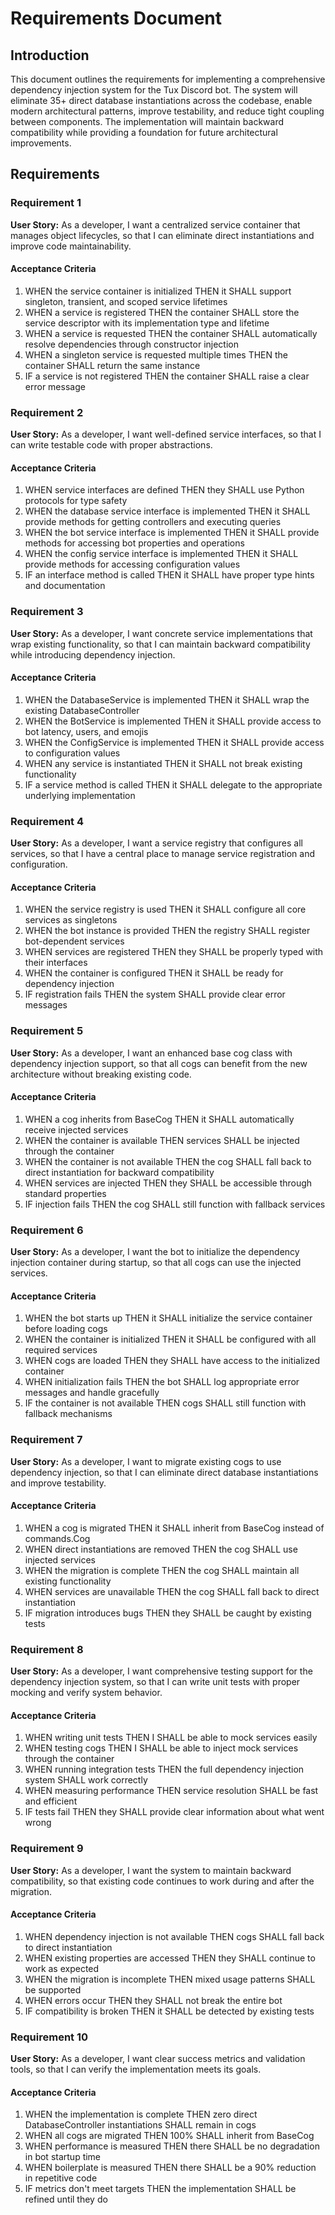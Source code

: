 # Requirements Document

## Introduction

This document outlines the requirements for implementing a comprehensive dependency injection system for the Tux Discord bot. The system will eliminate 35+ direct database instantiations across the codebase, enable modern architectural patterns, improve testability, and reduce tight coupling between components. The implementation will maintain backward compatibility while providing a foundation for future architectural improvements.

## Requirements

### Requirement 1

**User Story:** As a developer, I want a centralized service container that manages object lifecycles, so that I can eliminate direct instantiations and improve code maintainability.

#### Acceptance Criteria

1. WHEN the service container is initialized THEN it SHALL support singleton, transient, and scoped service lifetimes
2. WHEN a service is registered THEN the container SHALL store the service descriptor with its implementation type and lifetime
3. WHEN a service is requested THEN the container SHALL automatically resolve dependencies through constructor injection
4. WHEN a singleton service is requested multiple times THEN the container SHALL return the same instance
5. IF a service is not registered THEN the container SHALL raise a clear error message

### Requirement 2

**User Story:** As a developer, I want well-defined service interfaces, so that I can write testable code with proper abstractions.

#### Acceptance Criteria

1. WHEN service interfaces are defined THEN they SHALL use Python protocols for type safety
2. WHEN the database service interface is implemented THEN it SHALL provide methods for getting controllers and executing queries
3. WHEN the bot service interface is implemented THEN it SHALL provide methods for accessing bot properties and operations
4. WHEN the config service interface is implemented THEN it SHALL provide methods for accessing configuration values
5. IF an interface method is called THEN it SHALL have proper type hints and documentation

### Requirement 3

**User Story:** As a developer, I want concrete service implementations that wrap existing functionality, so that I can maintain backward compatibility while introducing dependency injection.

#### Acceptance Criteria

1. WHEN the DatabaseService is implemented THEN it SHALL wrap the existing DatabaseController
2. WHEN the BotService is implemented THEN it SHALL provide access to bot latency, users, and emojis
3. WHEN the ConfigService is implemented THEN it SHALL provide access to configuration values
4. WHEN any service is instantiated THEN it SHALL not break existing functionality
5. IF a service method is called THEN it SHALL delegate to the appropriate underlying implementation

### Requirement 4

**User Story:** As a developer, I want a service registry that configures all services, so that I have a central place to manage service registration and configuration.

#### Acceptance Criteria

1. WHEN the service registry is used THEN it SHALL configure all core services as singletons
2. WHEN the bot instance is provided THEN the registry SHALL register bot-dependent services
3. WHEN services are registered THEN they SHALL be properly typed with their interfaces
4. WHEN the container is configured THEN it SHALL be ready for dependency injection
5. IF registration fails THEN the system SHALL provide clear error messages

### Requirement 5

**User Story:** As a developer, I want an enhanced base cog class with dependency injection support, so that all cogs can benefit from the new architecture without breaking existing code.

#### Acceptance Criteria

1. WHEN a cog inherits from BaseCog THEN it SHALL automatically receive injected services
2. WHEN the container is available THEN services SHALL be injected through the container
3. WHEN the container is not available THEN the cog SHALL fall back to direct instantiation for backward compatibility
4. WHEN services are injected THEN they SHALL be accessible through standard properties
5. IF injection fails THEN the cog SHALL still function with fallback services

### Requirement 6

**User Story:** As a developer, I want the bot to initialize the dependency injection container during startup, so that all cogs can use the injected services.

#### Acceptance Criteria

1. WHEN the bot starts up THEN it SHALL initialize the service container before loading cogs
2. WHEN the container is initialized THEN it SHALL be configured with all required services
3. WHEN cogs are loaded THEN they SHALL have access to the initialized container
4. WHEN initialization fails THEN the bot SHALL log appropriate error messages and handle gracefully
5. IF the container is not available THEN cogs SHALL still function with fallback mechanisms

### Requirement 7

**User Story:** As a developer, I want to migrate existing cogs to use dependency injection, so that I can eliminate direct database instantiations and improve testability.

#### Acceptance Criteria

1. WHEN a cog is migrated THEN it SHALL inherit from BaseCog instead of commands.Cog
2. WHEN direct instantiations are removed THEN the cog SHALL use injected services
3. WHEN the migration is complete THEN the cog SHALL maintain all existing functionality
4. WHEN services are unavailable THEN the cog SHALL fall back to direct instantiation
5. IF migration introduces bugs THEN they SHALL be caught by existing tests

### Requirement 8

**User Story:** As a developer, I want comprehensive testing support for the dependency injection system, so that I can write unit tests with proper mocking and verify system behavior.

#### Acceptance Criteria

1. WHEN writing unit tests THEN I SHALL be able to mock services easily
2. WHEN testing cogs THEN I SHALL be able to inject mock services through the container
3. WHEN running integration tests THEN the full dependency injection system SHALL work correctly
4. WHEN measuring performance THEN service resolution SHALL be fast and efficient
5. IF tests fail THEN they SHALL provide clear information about what went wrong

### Requirement 9

**User Story:** As a developer, I want the system to maintain backward compatibility, so that existing code continues to work during and after the migration.

#### Acceptance Criteria

1. WHEN dependency injection is not available THEN cogs SHALL fall back to direct instantiation
2. WHEN existing properties are accessed THEN they SHALL continue to work as expected
3. WHEN the migration is incomplete THEN mixed usage patterns SHALL be supported
4. WHEN errors occur THEN they SHALL not break the entire bot
5. IF compatibility is broken THEN it SHALL be detected by existing tests

### Requirement 10

**User Story:** As a developer, I want clear success metrics and validation tools, so that I can verify the implementation meets its goals.

#### Acceptance Criteria

1. WHEN the implementation is complete THEN zero direct DatabaseController instantiations SHALL remain in cogs
2. WHEN all cogs are migrated THEN 100% SHALL inherit from BaseCog
3. WHEN performance is measured THEN there SHALL be no degradation in bot startup time
4. WHEN boilerplate is measured THEN there SHALL be a 90% reduction in repetitive code
5. IF metrics don't meet targets THEN the implementation SHALL be refined until they do
